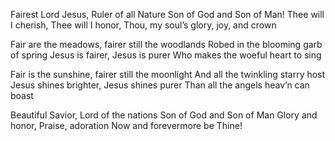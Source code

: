 Fairest Lord Jesus, Ruler of all 
Nature Son of God and Son of Man!
Thee will I cherish, Thee will I honor, 
Thou, my soul’s glory, joy, and crown

Fair are the meadows, fairer still the woodlands 
Robed in the blooming garb of spring
Jesus is fairer, Jesus is purer
Who makes the woeful heart to sing

Fair is the sunshine, fairer still the moonlight 
And all the twinkling starry host
Jesus shines brighter, Jesus shines purer
Than all the angels heav’n can boast

Beautiful Savior, Lord of the nations 
Son of God and Son of Man
Glory and honor, Praise, adoration 
Now and forevermore be Thine!